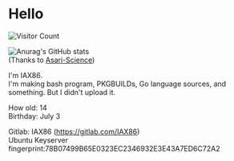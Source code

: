 # Hello

<!--
**IAX86/IAX86** is a ✨ _special_ ✨ repository because its `README.md` (this file) appears on your GitHub profile.
-->
![Visitor Count](https://profile-counter.glitch.me/IAX86/count.svg)  

![Anurag's GitHub stats](https://github-readme-stats.vercel.app/api?username=IAX86&show_icons=true&theme=tokyonight)  
\(Thanks to [Asari-Science](https://github.com/Asari-Science)\)

I'm IAX86.  
I'm making bash program, PKGBUILDs, Go language sources, and something. But I didn't upload it.

How old: 14  
Birthday: July 3  
<!--Wikipedia: IAX86 (<https://ja.wikipedia.org/wiki/%E5%88%A9%E7%94%A8%E8%80%85:IAX86>)-->  
Gitlab: IAX86 (<https://gitlab.com/IAX86>)  
Ubuntu Keyserver fingerprint:78B07499B65E0323EC2346932E3E43A7ED6C72A2  
